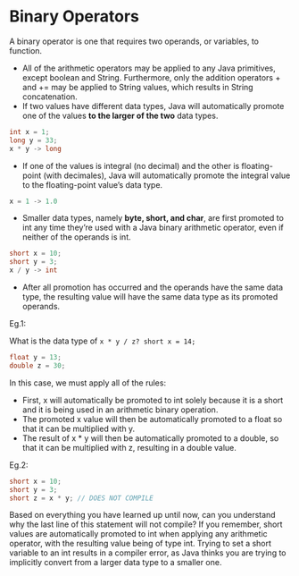 # Binary Operators

A binary operator is one that requires two operands, or variables, to function.

* All of the arithmetic operators may be applied to any Java primitives, except boolean and String. Furthermore, only the addition operators + and += may be applied to String values, which results in String concatenation.
* If two values have different data types, Java will automatically promote one of the values **to the larger of the two** data types.

```Java
int x = 1;
long y = 33;
x * y -> long
```

* If one of the values is integral (no decimal) and the other is floating-point (with decimales), Java will automatically promote the integral value to the floating-point value’s data type.

```Java
x = 1 -> 1.0
```

* Smaller data types, namely **byte, short, and char**, are first promoted to int any time they’re used with a Java binary arithmetic operator, even if neither of the operands is int.

```Java
short x = 10;
short y = 3;
x / y -> int
```

* After all promotion has occurred and the operands have the same data type, the resulting value will have the same data type as its promoted operands.

Eg.1:

What is the data type of `x * y / z? short x = 14;`

```Java
float y = 13;
double z = 30;
```

In this case, we must apply all of the rules:

* First, x will automatically be promoted to int solely because it is a short and it is being used in an arithmetic binary operation.
* The promoted x value will then be automatically promoted to a float so that it can be multiplied with y. 
* The result of x * y will then be automatically promoted to a double, so that it can be multiplied with z, resulting in a double value.

Eg.2:

```Java
short x = 10;
short y = 3;
short z = x * y; // DOES NOT COMPILE
```

Based on everything you have learned up until now, can you understand why the last line of this statement will not compile? If you remember, short values are automatically promoted to int when applying any arithmetic operator, with the resulting value being of type int. Trying to set a short variable to an int results in a compiler error, as Java thinks you are trying to implicitly convert from a larger data type to a smaller one.